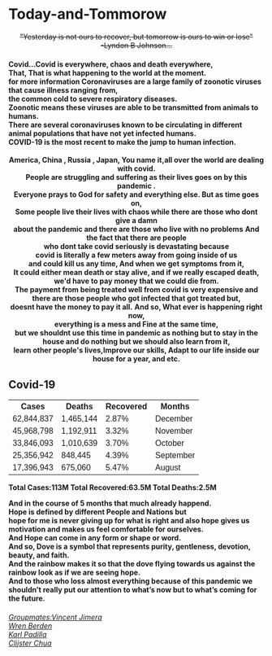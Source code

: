 # Today-and-Tommorow
<!DOCTYPE html>
</body>
</html>
<html>
<head>
<p align="center"><S>"Yesterday is not ours to recover, but tomorrow is ours to win or lose"<br> -Lyndon B Johnson...</S>
<h4><p>Covid...Covid is everywhere, chaos and death everywhere,<br> That, That is what happening to the world at the moment.<br> for more information Coronaviruses are a large family of zoonotic viruses that cause illness ranging from,<br> the common cold to severe respiratory diseases.<br>Zoonotic means these viruses are able to be transmitted from animals to humans.<br>There are several coronaviruses known to be circulating in different animal populations that have not yet infected humans.<br>COVID-19 is the most recent to make the jump to human infection. </p></h4> 
<p align="center"><b>America, China , Russia , Japan, You name it,all over the world are dealing with covid.<br> People are struggling and suffering as their lives goes on by this pandemic .<br> Everyone prays  to God for safety and everything else. But as time goes on,<br> Some people live their lives with chaos while there are those who dont give a damn<br> about the pandemic and there are those who live with no problems</b>
<b>And the fact that there are people <br>who dont take covid seriously is devastating because<br> covid is literally a few meters away from going inside of us <br>and could kill us any time, And when we get symptoms from it,<br>It could either mean death or stay alive, and if we really escaped death, we'd have to pay money that we could die from.<br> The payment from being treated well from covid is  very expensive and there are those people who got infected that got treated but,<br> doesnt have the money to pay it all.</b>
<b> And so, What ever is happening right now,<br> everything is a mess and Fine at the same time,<br> but we shouldnt use this time in pandemic as nothing but to stay in the house and do nothing but we should also learn from it, <br> learn other people's lives,Improve our skills, Adapt to our life inside our house for a year, and etc.</b></p>

<!DOCTYPE html>
<html>
<head>
<style>
table {
  font-family: arial, sans-serif;
  border-collapse: collapse;
  width: 100%;
}

td, th {
  border: 1px solid #dddddd;
  text-align: left;
  padding: 10px;
}

tr:nth-child(even) {
  background-color: #dddddd;
}
</style>
</head>
<body>

<h2>Covid-19</h2>

<table>
  <tr>
    <th>Cases</th>
    <th>Deaths</th>
    <th>Recovered</th>
    <th>Months</th>
  </tr>
  <tr>
    <td>62,844,837</td>
    <td>1,465,144</td>
    <td>2.87%</td>
    <td>December</td>
  </tr>
  <tr>
    <td>45,968,798</td>
    <td>1,192,911</td>
    <td>3.32%</td>
    <td>November</td>
  </tr>
  <tr>
    <td>33,846,093</td>
    <td>1,010,639</td>
    <td>3.70%</td>
    <td>October</td>
  </tr>
  <tr>
    <td>25,356,942</td>
    <td>848,445</td>
    <td>4.39%</td>
    <td>September</td>
  </tr>
  <tr>
    <td>17,396,943</td>
    <td>675,060</td>
    <td>5.47%</td>
    <td>August</td>
  </tr>
</table>

<p><b>Total Cases:113M Total Recovered:63.5M Total Deaths:2.5M</p></b>
<b> And in the course of 5 months that much already happend.<br>Hope is defined by different People and Nations but<br> hope for me is never giving up for what is right and also hope gives us motivation and makes us feel comfortable for ourselves.<br>  And Hope can come in any form or shape or word.<br> And so, Dove is a symbol that represents purity, gentleness, devotion, beauty, and faith.<br> And the rainbow makes it so that the dove flying towards us against the rainbow look as if we are seeing hope.<br> And to those who loss almost everything because of this pandemic we shouldn’t really put our attention to what’s now but to what’s coming for the future.
<h6> <U> Groupmates:Vincent Jimera<br>Wren Berden<br>Karl Padilla<br> Clijster Chua</h6></U>
                    

</body>
</html>
         
